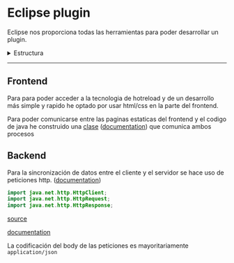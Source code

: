 # Eclipse plugin

Eclipse nos proporciona todas las herramientas para poder desarrollar un plugin.

<details>
<summary>Estructura</summary>
<p>

```console
nullxx@github:~$ tree eclipsePlugin 
eclipsePlugin
|____build.properties
|____swing2swt.jar
|____test
| |____UserTest.java
| |____CryptoTest.java
|____bin
| |____org
| | |____eclipse
| | | |____wb
| | | | |____swt
| | | | | |____SWTResourceManager.class
| |____CryptoTest.class
| |____UserTest.class
| |____codetrack
| | |____Storage.class
| | |____Config.class
| | |____api
| | | |____Crypto.class
| | | |____RestAPI.class
| | | |____HttpCaller.class
| | |____Utils$1.class
| | |____Utils.class
| | |____views
| | | |____BrowserListener.class
| | | |____MainView$1.class
| | | |____RichClient$1.class
| | | |____MainView$3.class
| | | |____Codetrack.class
| | | |____BrowserListenerResponse.class
| | | |____MainView$2.class
| | | |____CompositeWithLoader$1.class
| | | |____CompositeWithLoader.class
| | | |____RichClient.class
| | | |____BrowserThreadBridge.class
| | | |____BrowserListenerResponseType.class
| | | |____MainView.class
| | | |____RichClient$CallbackDebugFunction.class
| | |____client
| | | |____LocalProjectConfig.class
| | | |____LocalProject.class
| | | |____Snapshot.class
| | | |____Workspace.class
| | | |____User.class
| | | |____RemoteProject.class
| | | |____Project.class
| | | |____Group.class
| | | |____Observation.class
| | |____listeners
| | | |____Listeners.class
| | | |____Listeners$1.class
| | |____Utils$2.class
| | |____Activator.class
|____plugin.xml
|____resources
| |____pages
| | |____userCheckProjects.html
| | |____css
| | | |____login.css
| | |____js
| | | |____login.js
| | | |____userCheckProjects.js
| | | |____adminView.js
| | |____login.html
| | |____img
| | |____adminView.html
|____META-INF
| |____MANIFEST.MF
|____.classpath
|____.gitignore
|____.settings
| |____org.eclipse.jdt.core.prefs
| |____org.eclipse.ltk.core.refactoring.prefs
| |____org.eclipse.pde.core.prefs
|____.project
|____icons
| |____sample@2x.png
| |____sample.png
|____contexts.xml
|____src
| |____org
| | |____eclipse
| | | |____wb
| | | | |____swt
| | | | | |____SWTResourceManager.java
| |____codetrack
| | |____Storage.java
| | |____Utils.java
| | |____Activator.java
| | |____Config.java
| | |____api
| | | |____HttpCaller.java
| | | |____Crypto.java
| | | |____RestAPI.java
| | |____views
| | | |____BrowserThreadBridge.java
| | | |____BrowserListenerResponse.java
| | | |____BrowserListenerResponseType.java
| | | |____Codetrack.java
| | | |____CompositeWithLoader.java
| | | |____BrowserListener.java
| | | |____RichClient.java
| | | |____MainView.java
| | |____client
| | | |____Group.java
| | | |____LocalProjectConfig.java
| | | |____RemoteProject.java
| | | |____User.java
| | | |____Snapshot.java
| | | |____Observation.java
| | | |____Project.java
| | | |____LocalProject.java
| | | |____Workspace.java
| | |____listeners
| | | |____Listeners.java
```
</p>
</details>

--- 

## Frontend
Para para poder acceder a la tecnologia de hotreload y de un desarrollo más simple y rapido he optado por usar html/css en la parte del frontend.

Para poder comunicarse entre las paginas estaticas del frontend y el codigo de java he construido una [clase](https://github.com/nullxx/Codetrack/blob/master/eclipsePlugin/src/codetrack/views/RichClient.java) ([documentation]((https://nullxx.github.io/Codetrack/eclipsePluginJavadoc/codetrack/views/RichClient.html))) que comunica ambos procesos


## Backend
Para la sincronización de datos entre el cliente y el servidor se hace uso de peticiones http. ([documentation](api.html))

```java
import java.net.http.HttpClient;
import java.net.http.HttpRequest;
import java.net.http.HttpResponse;
```
[source](https://github.com/nullxx/Codetrack/blob/master/eclipsePlugin/src/codetrack/api/HttpCaller.java)

[documentation](https://nullxx.github.io/Codetrack/eclipsePluginJavadoc/codetrack/api/HttpCaller.html)

La codificación del body de las peticiones es mayoritariamente ```application/json```